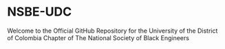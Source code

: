 # NSBE-UDC
Welcome to the Official GitHub Repository for the University of the District of Colombia Chapter of The National Society of Black Engineers
